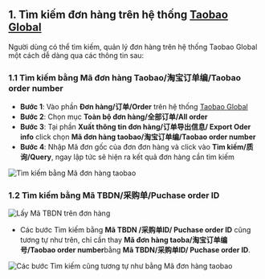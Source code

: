 ## 1. Tìm kiếm đơn hàng trên hệ thống [Taobao Global](https://distributor.taobao.global/)
Người dùng có thể tìm kiếm, quản lý đơn hàng trên hệ thống Taobao Global một cách dễ dàng qua các thông tin sau:
### 1.1 Tìm kiếm bằng Mã đơn hàng Taobao/淘宝订单编/Taobao order number
- **Bước 1**: Vào phần **Đơn hàng/订单/Order** trên hệ thống [Taobao Global](https://distributor.taobao.global/)
- **Bước 2**: Chọn mục **Toàn bộ đơn hàng/全部订单/All order**
- **Bước 3**: Tại phần **Xuất thông tin đơn hàng/订单导出信息/ Export Oder info** click chọn **Mã đơn hàng taobao/淘宝订单编/Taobao order number**
- **Bước 4**: Nhập Mã đơn gốc của đơn đơn hàng và click vào **Tìm kiếm/质询/Query**, ngay lập tức sẽ hiện ra kết quả đơn hàng cần tìm kiếm

![Tìm kiếm bằng Mã đơn hàng taobao ](https://github.com/gobizvn/gobiz-docs/assets/135328227/02fa5152-b6c8-40b4-822c-52df9662186d)

### 1.2 Tìm kiếm bằng Mã TBDN/采购单/Puchase order ID

![Lấy Mã TBDN trên đơn hàng](https://github.com/gobizvn/gobiz-docs/assets/135328227/7f01d309-51d8-49bf-8d58-ccff47d70c3a)

- Các bước Tìm kiếm bằng **Mã TBDN /采购单ID/ Puchase order ID** cũng tương tự như trên, chỉ cần thay **Mã đơn hàng taoba/淘宝订单编号/Taobao order number**bằng **Mã TBDN/采购单ID/ Puchase order ID**.

![Các bước Tìm kiếm cũng tương tự như bằng Mã đơn hàng taobao ](https://github.com/gobizvn/gobiz-docs/assets/135328227/7b64500f-8b3a-4d14-a418-91f49e753361)
